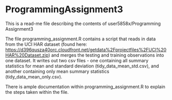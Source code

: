 # ProgrammingAssignment3

This is a read-me file describing the contents of user5858x/Programming Assignment3

The file programming_assignment.R contains a script that reads in data from the UCI HAR dataset (found here: https://d396qusza40orc.cloudfront.net/getdata%2Fprojectfiles%2FUCI%20HAR%20Dataset.zip) and merges the testing and training observations into one dataset. It writes out two csv files - one containing all summary statistics for mean and standard deviation (tidy_data_mean_std.csv), and another containing only mean summary statistics (tidy_data_mean_only.csv).

There is ample documentation within programming_assignment.R to explain the steps taken within the file. 
